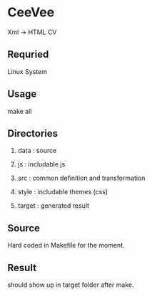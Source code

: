 # CeeVee
Xml -> HTML CV

## Requried
Linux System

## Usage
make all

## Directories

1. data : source
 
2. js : includable js

3. src : common definition and transformation

4. style : includable themes (css)

5. target : generated result

## Source
Hard coded in Makefile for the moment.

## Result
should show up in target folder after make.
